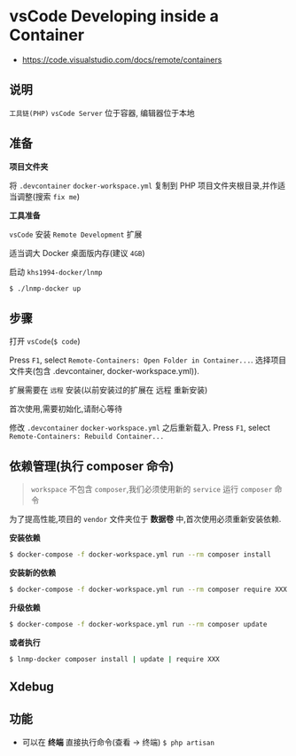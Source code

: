 # vsCode Developing inside a Container

* https://code.visualstudio.com/docs/remote/containers

## 说明

`工具链(PHP)` `vsCode Server` 位于容器, 编辑器位于本地

## 准备

**项目文件夹**

将 `.devcontainer` `docker-workspace.yml` 复制到 PHP 项目文件夹根目录,并作适当调整(搜索 `fix me`)

**工具准备**

`vsCode` 安装 `Remote Development` 扩展

适当调大 Docker 桌面版内存(建议 `4GB`)

启动 `khs1994-docker/lnmp`

```bash
$ ./lnmp-docker up
```

## 步骤

打开 `vsCode`(`$ code`)

Press `F1`, select `Remote-Containers: Open Folder in Container...`. 选择项目文件夹(包含 .devcontainer, docker-workspace.yml)).

扩展需要在 `远程` 安装(以前安装过的扩展在 远程 重新安装)

首次使用,需要初始化,请耐心等待

修改 `.devcontainer` `docker-workspace.yml` 之后重新载入. Press `F1`, select `Remote-Containers: Rebuild Container...`

## 依赖管理(执行 composer 命令)

> `workspace` 不包含 `composer`,我们必须使用新的 `service` 运行 `composer` 命令

为了提高性能,项目的 `vendor` 文件夹位于 **数据卷** 中,首次使用必须重新安装依赖.

**安装依赖**

```bash
$ docker-compose -f docker-workspace.yml run --rm composer install
```

**安装新的依赖**

```bash
$ docker-compose -f docker-workspace.yml run --rm composer require XXX
```

**升级依赖**

```bash
$ docker-compose -f docker-workspace.yml run --rm composer update
```

**或者执行**

```bash
$ lnmp-docker composer install | update | require XXX
```

## Xdebug

## 功能

* 可以在 **终端** 直接执行命令(查看 -> 终端) `$ php artisan`
